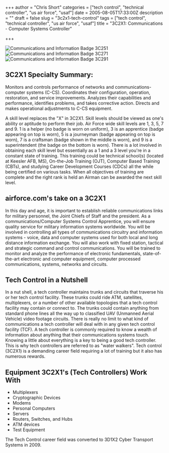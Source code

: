 +++
author = "Chris Short"
categories = ["tech control", "technical controller", "us air force", "usaf"]
date = 2005-08-05T17:33:00Z
description = ""
draft = false
slug = "3c2x1-tech-control"
tags = ["tech control", "technical controller", "us air force", "usaf"]
title = "3C2X1: Communications - Computer Systems Controller"

+++

![Communications and Information Badge 3C251](https://cdn.chrisshort.net/commbadge5.jpg) ![Communications and Information Badge 3C271](https://cdn.chrisshort.net/commbadge7.jpg) ![Communications and Information Badge 3C291](https://cdn.chrisshort.net/commbadge9.jpg)

## 3C2X1 Specialty Summary:

Monitors and controls performance of networks and communications-computer systems (C-CS). Coordinates their configuration, operation, restoration, and service improvements. Analyzes their capabilities and performance, identifies problems, and takes corrective action. Directs and makes operational adjustments to C-CS equipment.

<div class="html"><script async src="//pagead2.googlesyndication.com/pagead/js/adsbygoogle.js"></script>
<!-- chrisshort.net Responsive -->
<ins class="adsbygoogle"
     style="display:block"
     data-ad-client="ca-pub-8972983586873269"
     data-ad-slot="1297095894"
     data-ad-format="auto"></ins>
<script>
   (adsbygoogle = window.adsbygoogle || []).push({});
</script></div>

A skill level replaces the "X" in 3C2X1. Skill levels should be viewed as one's ability or aptitude to perform their job. Air Force wide skill levels are 1, 3, 5, 7 and 9. 1 is a helper (no badge is worn on uniform), 3 is an apprentice (badge appearing on top is worn), 5 is a journeyman (badge appearing on top is worn), 7 is a craftsman (badge shown in the middle is worn), and 9 is a superintendent (the badge on the bottom is worn). There is a lot involved in obtaining each skill level but essentially as a 1 and a 3 level you're in a constant state of training. This training could be technical school(s) (located at Keesler AFB, MS), On-the-Job Training (OJT), Computer Based Training (CBTs), and studying Career Development Courses (CDCs) all the while being certified on various tasks. When all objectives of training are complete and the right rank is held an Airman can be awarded the next skill level.

## airforce.com's take on a 3C2X1

In this day and age, it is important to establish reliable communications links for military personnel, the Joint Chiefs of Staff and the president. As a communications/Computer Systems Control Apprentice, you will ensure quality service for military information systems worldwide. You will be involved in controlling all types of communications circuitry and information systems - voice, data and computer systems used for both local and long distance information exchange. You will also work with fixed station, tactical and strategic command and control communications. You will be trained to monitor and analyze the performance of electronic fundamentals, state-of-the-art electronic and computer equipment, computer processed communications, systems, networks and circuits.

<script async src="//pagead2.googlesyndication.com/pagead/js/adsbygoogle.js"></script>
<!-- chrisshort.net Responsive -->
<ins class="adsbygoogle"
     style="display:block"
     data-ad-client="ca-pub-8972983586873269"
     data-ad-slot="1297095894"
     data-ad-format="auto"></ins>
<script>
   (adsbygoogle = window.adsbygoogle || []).push({});
</script>

## Tech Control in a Nutshell

In a nut shell, a tech controller maintains trunks and circuits that traverse his or her tech control facility. These trunks could ride ATM, satellites, multiplexers, or a number of other available topologies that a tech control facility may contain or connect to. The trunks could contain anything from standard phone lines all the way up to classified UAV (Unmanned Aerial Vehicle) video footage circuits. There is really no limit to what kind of communications a tech controller will deal with in any given tech control facility (TCF). A tech controller is commonly required to know a wealth of information about anything that their communications systems touch. Knowing a little about everything is a key to being a good tech controller. This is why tech controllers are referred to as "water walkers". Tech control (3C2X1) is a demanding career field requiring a lot of training but it also has numerous rewards.

## Equipment 3C2X1's (Tech Controllers) Work With

* Multiplexers
* Cryptographic Devices
* Modems
* Personal Computers
* Servers
* Routers, Switches, and Hubs
* ATM devices
* Test Equipment

The Tech Control career field was converted to 3D1X2 Cyber Transport Systems in 2009.